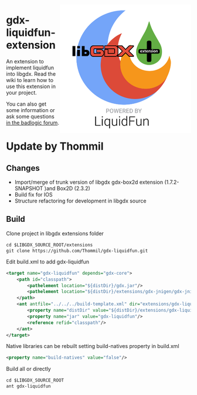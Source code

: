 <img src="liquidfun-extension-logo.png"
alt="gdx-liquidfun-extension logo" style="float:right;" />

gdx-liquidfun-extension
=======================

An extension to implement liquidfun into libgdx.
Read the wiki to learn how to use this extension in your project.

You can also get some information or ask some questions [in the badlogic forum][].

  [in the badlogic forum]: http://www.badlogicgames.com/forum/viewtopic.php?f=17&t=13717

Update by Thommil
=================
## Changes
* Import/merge of trunk version of libgdx gdx-box2d extension (1.7.2-SNAPSHOT )and Box2D (2.3.2)
* Build fix for IOS
* Structure refactoring for development in libgdx source

## Build

Clone project in libgdx extensions folder

```
cd $LIBGDX_SOURCE_ROOT/extensions
git clone https://github.com/Thommil/gdx-liquidfun.git
```

Edit build.xml to add gdx-liquidfun

```xml
<target name="gdx-liquidfun" depends="gdx-core">
	<path id="classpath">
		<pathelement location="${distDir}/gdx.jar"/>
		<pathelement location="${distDir}/extensions/gdx-jnigen/gdx-jnigen.jar"/>
	</path>
	<ant antfile="../../../build-template.xml" dir="extensions/gdx-liquidfun/gdx-liquidfun">
		<property name="distDir" value="${distDir}/extensions/gdx-liquidfun/"/>
		<property name="jar" value="gdx-liquidfun"/>
		<reference refid="classpath"/>
	</ant>
</target>
```

Native libraries can be rebuilt setting build-natives property in build.xml

```xml
<property name="build-natives" value="false"/>
```

Build all or directly

```
cd $LIBGDX_SOURCE_ROOT
ant gdx-liquidfun
```

